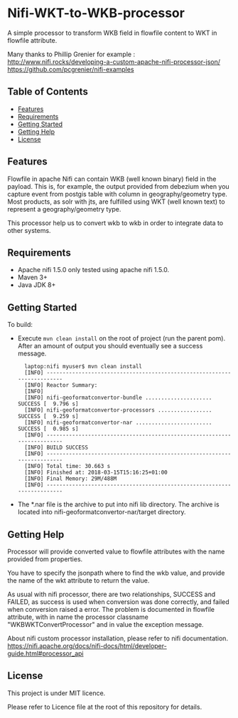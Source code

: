 # Nifi-WKT-to-WKB-processor
A simple processor to transform WKB field in flowfile content to WKT in flowfile attribute.

Many thanks to Phillip Grenier for example : 
http://www.nifi.rocks/developing-a-custom-apache-nifi-processor-json/
https://github.com/pcgrenier/nifi-examples



## Table of Contents

- [Features](#features)
- [Requirements](#requirements)
- [Getting Started](#getting-started)
- [Getting Help](#getting-help)
- [License](#license)


## Features

Flowfile in apache Nifi can contain WKB (well known binary) field in the payload. This is, for example, the output provided from debezium when you capture event from postgis table with column in geography/geometry type.  Most products, as solr with jts, are fulfilled using WKT (well known text) to represent a geography/geometry type.

This processor help us to convert wkb to wkb in order to integrate data to other systems.

## Requirements

- Apache nifi 1.5.0 only tested using apache nifi 1.5.0.
- Maven 3+
- Java JDK 8+

## Getting Started

To build:
- Execute `mvn clean install` on the root of project (run the parent pom). After an amount of output you should eventually see a success message.

        laptop:nifi myuser$ mvn clean install
        [INFO] ------------------------------------------------------------------------
        [INFO] Reactor Summary:
        [INFO]
        [INFO] nifi-geoformatconvertor-bundle ..................... SUCCESS [  9.796 s]
        [INFO] nifi-geoformatconvertor-processors ................. SUCCESS [  9.259 s]
        [INFO] nifi-geoformatconvertor-nar ........................ SUCCESS [  0.985 s]
        [INFO] ------------------------------------------------------------------------
        [INFO] BUILD SUCCESS
        [INFO] ------------------------------------------------------------------------
        [INFO] Total time: 30.663 s
        [INFO] Finished at: 2018-03-15T15:16:25+01:00
        [INFO] Final Memory: 29M/488M
        [INFO] ------------------------------------------------------------------------


- The *.nar file is the archive to put into nifi lib directory. The archive is located into nifi-geoformatconvertor-nar/target directory.

## Getting Help

Processor will provide converted value to flowfile attributes with the name provided from properties.

You have to specify the jsonpath where to find the wkb value, and provide the name of the wkt attribute to return the value.

As usual with nifi processor, there are two relationships, SUCCESS and FAILED, as success is used when conversion was done correctly, and failed when conversion raised a error. The problem is documented in flowfile attribute, with in name the processor classname "WKBWKTConvertProcessor" and in value the exception message.

About nifi custom processor installation, please refer to nifi documentation.
https://nifi.apache.org/docs/nifi-docs/html/developer-guide.html#processor_api

## License

This project is under MIT licence.

Please refer to Licence file at the root of this repository for details.